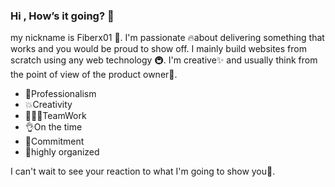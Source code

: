 ### Hi , How’s it going? 👋
my nickname is Fiberx01 👋.
I'm passionate 🔥about delivering something that works and you would be proud to show off. I mainly build websites from scratch using any web technology 🚇. I'm creative✨ and usually think from the point of view of the product owner👷.

* 💯Professionalism
* 💥Creativity
* 🧑‍🤝‍🧑TeamWork
* 👌On the time
* 👮Commitment
* 📄highly organized 

I can't wait to see your reaction to what I'm going to show you🗽.


